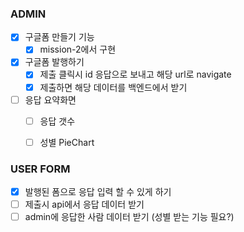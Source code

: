 ### ADMIN

- [x] 구글폼 만들기 기능
  - [x] mission-2에서 구현
- [x] 구글폼 발행하기
  - [x] 제출 클릭시 id 응답으로 보내고 해당 url로 navigate
  - [x] 제출하면 해당 데이터를 백엔드에서 받기
- [ ] 응답 요약화면
  - [ ] 응답 갯수
  - [ ] 성별 PieChart


### USER FORM

- [x] 발행된 폼으로 응답 입력 할 수 있게 하기
- [ ] 제출시 api에서 응답 데이터 받기
- [ ] admin에 응답한 사람 데이터 받기 (성별 받는 기능 필요?)
